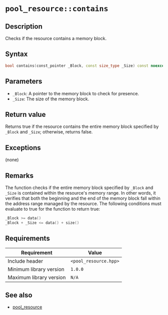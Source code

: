 # `pool_resource::contains`

## Description

Checks if the resource contains a memory block.

## Syntax

```cpp
bool contains(const_pointer _Block, const size_type _Size) const noexcept;
```

## Parameters

- `_Block`: A pointer to the memory block to check for presence.
- `_Size`: The size of the memory block.

## Return value

Returns true if the resource contains the entire memory block specified by `_Block` and `_Size`; otherwise, returns false.

## Exceptions

(none)

## Remarks

The function checks if the entire memory block specified by `_Block` and `_Size` is contained within the resource's memory range. In 
other words, it verifies that both the beginning and the end of the memory block fall within the address range managed by the resource. 
The following conditions must evaluate to true for the function to return true:

```cpp
_Block >= data()
_Block + _Size <= data() + size()
```

## Requirements

| Requirement             | Value                 |
|-------------------------|-----------------------|
| Include header          | `<pool_resource.hpp>` |
| Minimum library version | `1.0.0`               |
| Maximum library version | `N/A`                 |

## See also

- [pool_resource](pool_resource.md)